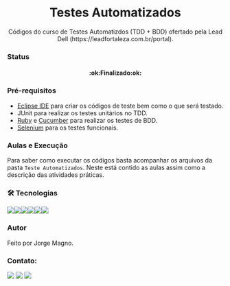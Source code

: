 <h1 align="center">Testes Automatizados</h1>

<p align="center">Códigos do curso de Testes Automatizdos (TDD + BDD) ofertado pela Lead Dell (https://leadfortaleza.com.br/portal).</p>

### Status
<h4 align="center"> 
:ok:Finalizado:ok:
</h4>

### Pré-requisitos
- [Eclipse IDE](https://www.eclipse.org/downloads/) para criar os códigos de teste bem como o que será testado.
- JUnit para realizar os testes unitários no TDD.
- [Ruby](https://www.ruby-lang.org/pt/) e [Cucumber](https://cucumber.io/) para realizar os testes de BDD.
- [Selenium](https://www.selenium.dev/documentation/webdriver/) para os testes funcionais.

### Aulas e Execução
Para saber como executar os códigos basta acompanhar os arquivos da pasta `Teste Automatizados`. Neste está contido as aulas assim como a descrição das atividades práticas.


### 🛠 Tecnologias
<img src="https://img.shields.io/badge/Java-ED8B00?style=for-the-badge&logo=java&logoColor=white" /><img src="https://img.shields.io/badge/Eclipse-2C2255?style=for-the-badge&logo=eclipse&logoColor=white" /><img src="https://img.shields.io/badge/Junit5-25A162?style=for-the-badge&logo=junit5&logoColor=white" /><img src="https://img.shields.io/badge/Eclipse-2C2255?style=for-the-badge&logo=eclipse&logoColor=white" /><img src="https://img.shields.io/badge/Ruby_on_Rails-CC0000?style=for-the-badge&logo=ruby-on-rails&logoColor=white" /><img src="https://img.shields.io/badge/Selenium-43B02A?style=for-the-badge&logo=Selenium&logoColor=white" />
### Autor
Feito por Jorge Magno.

### Contato:
[<img src="https://img.shields.io/badge/linkedin-%230077B5.svg?&style=for-the-badge&logo=linkedin&logoColor=white" />](https://www.linkedin.com/in/jorge-magno-lopes-moraes-381a19174/) 
[<img src = "https://img.shields.io/badge/instagram-%23E4405F.svg?&style=for-the-badge&logo=instagram&logoColor=white">](https://www.instagram.com/jorgepierrot/?hl=pt-br) 
[<img src = "https://img.shields.io/badge/facebook-%231877F2.svg?&style=for-the-badge&logo=facebook&logoColor=white">](https://www.facebook.com/jorge.magno.7)

